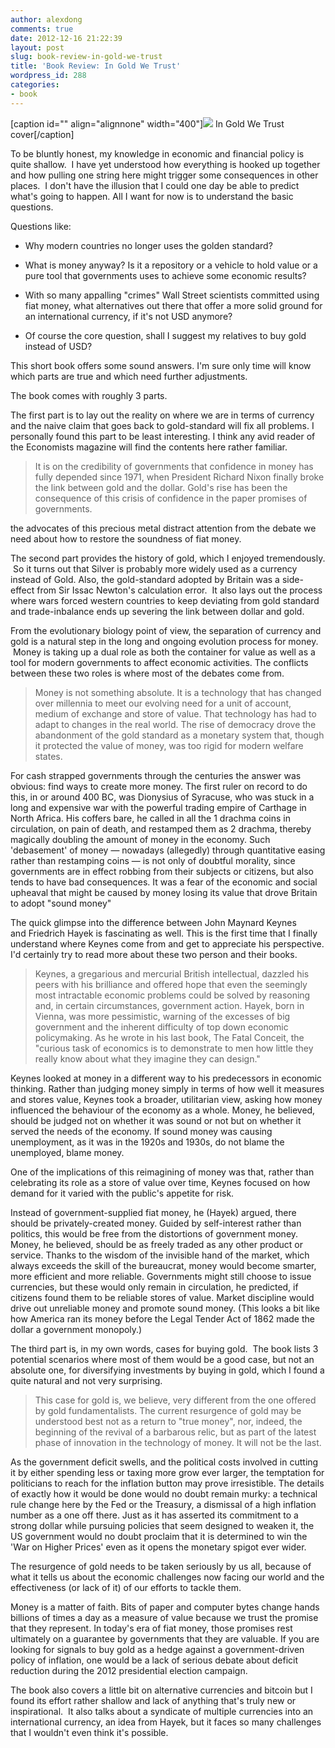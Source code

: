 ```yaml
---
author: alexdong
comments: true
date: 2012-12-16 21:22:39
layout: post
slug: book-review-in-gold-we-trust
title: 'Book Review: In Gold We Trust'
wordpress_id: 288
categories:
- book
---
```


[caption id="" align="alignnone" width="400"]![](http://static4.businessinsider.com/image/4f6cc02569bedd542400004f-400-/in-gold-we-trust-book-cover.jpg) In Gold We Trust cover[/caption]

To be bluntly honest, my knowledge in economic and financial policy is quite shallow.  I have yet understood how everything is hooked up together and how pulling one string here might trigger some consequences in other places.  I don't have the illusion that I could one day be able to predict what's going to happen. All I want for now is to understand the basic questions.

Questions like:



	
  * Why modern countries no longer uses the golden standard?

	
  * What is money anyway? Is it a repository or a vehicle to hold value or a pure tool that governments uses to achieve some economic results?

	
  * With so many appalling "crimes" Wall Street scientists committed using fiat money, what alternatives out there that offer a more solid ground for an international currency, if it's not USD anymore?

	
  * Of course the core question, shall I suggest my relatives to buy gold instead of USD?


This short book offers some sound answers. I'm sure only time will know which parts are true and which need further adjustments.

The book comes with roughly 3 parts.

The first part is to lay out the reality on where we are in terms of currency and the naive claim that goes back to gold-standard will fix all problems. I personally found this part to be least interesting. I think any avid reader of the Economists magazine will find the contents here rather familiar.


> It is on the credibility of governments that confidence in money has fully depended since 1971, when President Richard Nixon finally broke the link between gold and the dollar. Gold's rise has been the consequence of this crisis of confidence in the paper promises of governments.

the advocates of this precious metal distract attention from the debate we need about how to restore the soundness of fiat money.


The second part provides the history of gold, which I enjoyed tremendously.  So it turns out that Silver is probably more widely used as a currency instead of Gold. Also, the gold-standard adopted by Britain was a side-effect from Sir Issac Newton's calculation error.  It also lays out the process where wars forced western countries to keep deviating from gold standard and trade-inbalance ends up severing the link between dollar and gold.

From the evolutionary biology point of view, the separation of currency and gold is a natural step in the long and ongoing evolution process for money.  Money is taking up a dual role as both the container for value as well as a tool for modern governments to affect economic activities. The conflicts between these two roles is where most of the debates come from.


> Money is not something absolute. It is a technology that has changed over millennia to meet our evolving need for a unit of account, medium of exchange and store of value. That technology has had to adapt to changes in the real world. The rise of democracy drove the abandonment of the gold standard as a monetary system that, though it protected the value of money, was too rigid for modern welfare states.

For cash strapped governments through the centuries the answer was obvious: find ways to create more money. The first ruler on record to do this, in or around 400 BC, was Dionysius of Syracuse, who was stuck in a long and expensive war with the powerful trading empire of Carthage in North Africa. His coffers bare, he called in all the 1 drachma coins in circulation, on pain of death, and restamped them as 2 drachma, thereby magically doubling the amount of money in the economy. Such 'debasement' of money — nowadays (allegedly) through quantitative easing rather than restamping coins — is not only of doubtful morality, since governments are in effect robbing from their subjects or citizens, but also tends to have bad consequences. It was a fear of the economic and social upheaval that might be caused by money losing its value that drove Britain to adopt "sound money"


The quick glimpse into the difference between John Maynard Keynes and Friedrich Hayek is fascinating as well. This is the first time that I finally understand where Keynes come from and get to appreciate his perspective. I'd certainly try to read more about these two person and their books.


> Keynes, a gregarious and mercurial British intellectual, dazzled his peers with his brilliance and offered hope that even the seemingly most intractable economic problems could be solved by reasoning and, in certain circumstances, government action. Hayek, born in Vienna, was more pessimistic, warning of the excesses of big government and the inherent difficulty of top down economic policymaking. As he wrote in his last book, The Fatal Conceit, the "curious task of economics is to demonstrate to men how little they really know about what they imagine they can design."

Keynes looked at money in a different way to his predecessors in economic thinking. Rather than judging money simply in terms of how well it measures and stores value, Keynes took a broader, utilitarian view, asking how money influenced the behaviour of the economy as a whole. Money, he believed, should be judged not on whether it was sound or not but on whether it served the needs of the economy. If sound money was causing unemployment, as it was in the 1920s and 1930s, do not blame the unemployed, blame money.

One of the implications of this reimagining of money was that, rather than celebrating its role as a store of value over time, Keynes focused on how demand for it varied with the public's appetite for risk.

Instead of government-supplied fiat money, he (Hayek) argued, there should be privately-created money. Guided by self-interest rather than politics, this would be free from the distortions of government money. Money, he believed, should be as freely traded as any other product or service. Thanks to the wisdom of the invisible hand of the market, which always exceeds the skill of the bureaucrat, money would become smarter, more efficient and more reliable. Governments might still choose to issue currencies, but these would only remain in circulation, he predicted, if citizens found them to be reliable stores of value. Market discipline would drive out unreliable money and promote sound money. (This looks a bit like how America ran its money before the Legal Tender Act of 1862 made the dollar a government monopoly.)


The third part is, in my own words, cases for buying gold.  The book lists 3 potential scenarios where most of them would be a good case, but not an absolute one, for diversifying investments by buying in gold, which I found a quite natural and not very surprising.


> This case for gold is, we believe, very different from the one offered by gold fundamentalists. The current resurgence of gold may be understood best not as a return to "true money", nor, indeed, the beginning of the revival of a barbarous relic, but as part of the latest phase of innovation in the technology of money. It will not be the last.

As the government deficit swells, and the political costs involved in cutting it by either spending less or taxing more grow ever larger, the temptation for politicians to reach for the inflation button may prove irresistible. The details of exactly how it would be done would no doubt remain murky: a technical rule change here by the Fed or the Treasury, a dismissal of a high inflation number as a one off there. Just as it has asserted its commitment to a strong dollar while pursuing policies that seem designed to weaken it, the US government would no doubt proclaim that it is determined to win the 'War on Higher Prices' even as it opens the monetary spigot ever wider.

The resurgence of gold needs to be taken seriously by us all, because of what it tells us about the economic challenges now facing our world and the effectiveness (or lack of it) of our efforts to tackle them.

Money is a matter of faith. Bits of paper and computer bytes change hands billions of times a day as a measure of value because we trust the promise that they represent. In today's era of fiat money, those promises rest ultimately on a guarantee by governments that they are valuable.
If you are looking for signals to buy gold as a hedge against a government-driven policy of inflation, one would be a lack of serious debate about deficit reduction during the 2012 presidential election campaign.


The book also covers a little bit on alternative currencies and bitcoin but I found its effort rather shallow and lack of anything that's truly new or inspirational.  It also talks about a syndicate of multiple currencies into an international currency, an idea from Hayek, but it faces so many challenges that I wouldn't even think it's possible.
